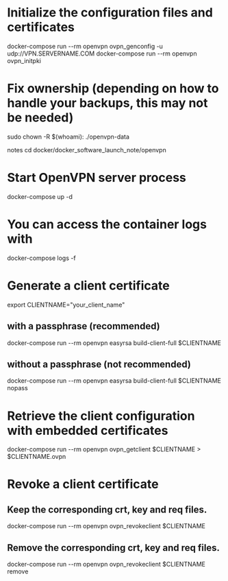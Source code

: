 # Initialize the configuration files and certificates
docker-compose run --rm openvpn ovpn_genconfig -u udp://VPN.SERVERNAME.COM
docker-compose run --rm openvpn ovpn_initpki

# Fix ownership (depending on how to handle your backups, this may not be needed)
sudo chown -R $(whoami): ./openvpn-data

notes
cd docker/docker_software_launch_note/openvpn
# Start OpenVPN server process
docker-compose up -d

# You can access the container logs with
docker-compose logs -f

# Generate a client certificate
export CLIENTNAME="your_client_name"
## with a passphrase (recommended)
docker-compose run --rm openvpn easyrsa build-client-full $CLIENTNAME
## without a passphrase (not recommended)
docker-compose run --rm openvpn easyrsa build-client-full $CLIENTNAME nopass

# Retrieve the client configuration with embedded certificates
docker-compose run --rm openvpn ovpn_getclient $CLIENTNAME > $CLIENTNAME.ovpn

# Revoke a client certificate
## Keep the corresponding crt, key and req files.
docker-compose run --rm openvpn ovpn_revokeclient $CLIENTNAME
## Remove the corresponding crt, key and req files.
docker-compose run --rm openvpn ovpn_revokeclient $CLIENTNAME remove
